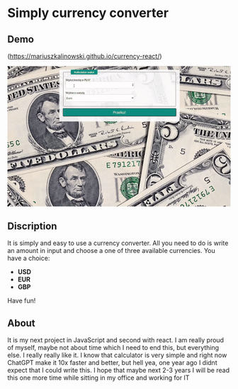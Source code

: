 # Simply currency converter

## Demo 
(https://mariuszkalinowski.github.io/currency-react/)

![Show how it works](./src/images/works.gif)
## Discription 

It is simply and easy to use a currency converter. All you need to do is write an amount in input and choose a one of three available currencies. 
You have a choice:
- **USD** 
- **EUR**
- **GBP**

Have fun! 

## About

It is my next project in JavaScript and second with react. I am really proud of myself, maybe not about time which I need to end this, but everything else. I really really like it. I know that calculator is very simple and right now ChatGPT make it 10x faster and better, but hell yea, one year ago I didnt expect that I could write this. 
I hope that maybe next 2-3 years I will be read this one more time while sitting in my office and working for IT
